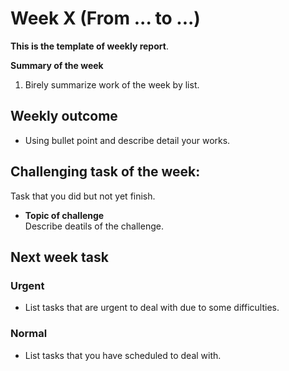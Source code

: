 # Week X (From ... to ...)
**This is the template of weekly report**.  

**Summary of the week**  
1. Birely summarize work of the week by list.

## Weekly outcome

- Using bullet point and describe detail your works.
## Challenging task of the week:
Task that you did but not yet finish.
- **Topic of challenge**  
Describe deatils of the challenge.
## Next week task

### Urgent
- List tasks that are urgent to deal with due to some difficulties.
### Normal
- List tasks that you have scheduled to deal with.